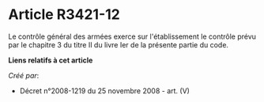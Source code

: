 # Article R3421-12

Le contrôle général des armées exerce sur l'établissement le contrôle prévu par le chapitre 3 du titre II du livre Ier de la
présente partie du code.

**Liens relatifs à cet article**

_Créé par_:

  - Décret n°2008-1219 du 25 novembre 2008 - art. (V)
